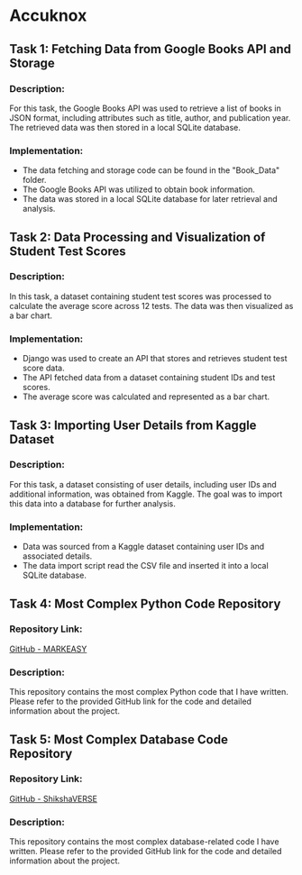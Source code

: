 # Accuknox

## Task 1: Fetching Data from Google Books API and Storage

### Description:
For this task, the Google Books API was used to retrieve a list of books in JSON format, including attributes such as title, author, and publication year. The retrieved data was then stored in a local SQLite database.

### Implementation:
- The data fetching and storage code can be found in the "Book_Data" folder.
- The Google Books API was utilized to obtain book information.
- The data was stored in a local SQLite database for later retrieval and analysis.

## Task 2: Data Processing and Visualization of Student Test Scores

### Description:
In this task, a dataset containing student test scores was processed to calculate the average score across 12 tests. The data was then visualized as a bar chart.

### Implementation:
- Django was used to create an API that stores and retrieves student test score data.
- The API fetched data from a dataset containing student IDs and test scores.
- The average score was calculated and represented as a bar chart.

## Task 3: Importing User Details from Kaggle Dataset

### Description:
For this task, a dataset consisting of user details, including user IDs and additional information, was obtained from Kaggle. The goal was to import this data into a database for further analysis.

### Implementation:
- Data was sourced from a Kaggle dataset containing user IDs and associated details.
- The data import script read the CSV file and inserted it into a local SQLite database.

## Task 4: Most Complex Python Code Repository

### Repository Link:
[GitHub - MARKEASY](https://github.com/JyotiOjha/MARKEASY)

### Description:
This repository contains the most complex Python code that I have written. Please refer to the provided GitHub link for the code and detailed information about the project.

## Task 5: Most Complex Database Code Repository

### Repository Link:
[GitHub - ShikshaVERSE](https://github.com/JyotiOjha/ShikshaVERSE)

### Description:
This repository contains the most complex database-related code I have written. Please refer to the provided GitHub link for the code and detailed information about the project.

